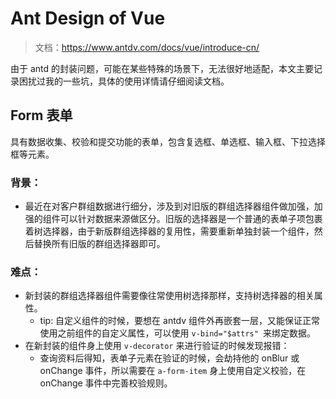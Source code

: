 # Ant Design of Vue 

> 文档：<https://www.antdv.com/docs/vue/introduce-cn/>

由于 antd 的封装问题，可能在某些特殊的场景下，无法很好地适配，本文主要记录困扰过我的一些坑，具体的使用详情请仔细阅读文档。

## Form 表单

具有数据收集、校验和提交功能的表单，包含复选框、单选框、输入框、下拉选择框等元素。

### 背景：

- 最近在对客户群组数据进行细分，涉及到对旧版的群组选择器组件做加强，加强的组件可以针对数据来源做区分。旧版的选择器是一个普通的表单子项包裹着树选择器，由于新版群组选择器的复用性，需要重新单独封装一个组件，然后替换所有旧版的群组选择器即可。
  
### 难点：

- 新封装的群组选择器组件需要像往常使用树选择那样，支持树选择器的相关属性。
  - tip: 自定义组件的时候，要想在 antdv 组件外再嵌套一层，又能保证正常使用之前组件的自定义属性，可以使用 `v-bind="$attrs" `来绑定数据。
- 在新封装的组件身上使用 `v-decorator` 来进行验证的时候发现报错：
  - 查询资料后得知，表单子元素在验证的时候，会劫持他的 onBlur 或 onChange 事件，所以需要在 `a-form-item` 身上使用自定义校验，在 onChange 事件中完善校验规则。
  
